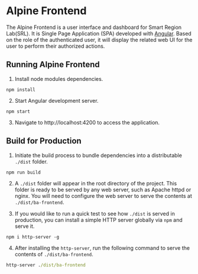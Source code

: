 # Alpine Frontend
The Alpine Frontend is a user interface and dashboard for Smart Region Lab(SRL). It is Single Page Application (SPA) developed with [Angular](https://angular.io/). Based on the role of the authenticated user, it will display the related web UI for the user to perform their authorized actions.

## Running Alpine Frontend
1. Install node modules dependencies.
```npm
npm install
```

2. Start Angular development server.
```
npm start
```

3. Navigate to http://localhost:4200 to access the application.

## Build for Production
1. Initiate the build process to bundle dependencies into a distributable `./dist` folder. 
```
npm run build
```

2. A `./dist` folder will appear in the root directory of the project. This folder is ready to be served by any web server, such as Apache httpd or nginx. You will need to configure the web server to serve the contents at `./dist/ba-frontend`.

3. If you would like to run a quick test to see how `./dist` is served in production, you can install a simple HTTP server globally via `npm` and serve it.
```
npm i http-server -g
```

4. After installing the `http-server`, run the following command to serve the contents of `./dist/ba-frontend`.

```cmd
http-server ./dist/ba-frontend
```




